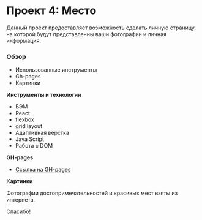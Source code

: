 # Проект 4: Место
Данный проект предоставляет возможность сделать личную страницу, 
на которой будут представленны ваши фотографии и личная информация.

### Обзор
* Использованные инструменты
* Gh-pages
* Картинки

**Инструменты и технологии**

* БЭМ
* React
* flexbox
* grid layout
* Адаптивная верстка
* Java Script
* Работа с DOM

**GH-pages**

* [Ссылка на GH-pages](https://maxh1337.github.io/mesto)

**Картинки**

Фотографии достопримечательностей и красивых мест взяты из интернета.

Спасибо!

